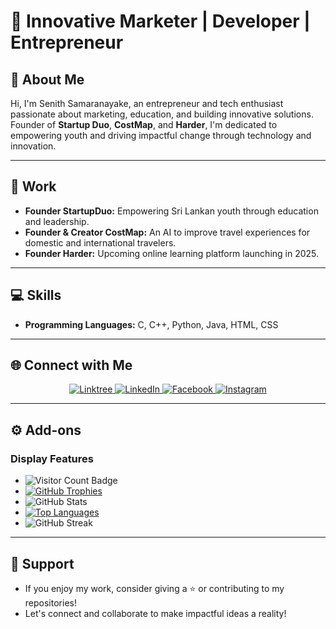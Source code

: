 # 🌟 Innovative Marketer | Developer | Entrepreneur  

## 🚀 About Me  
Hi, I'm Senith Samaranayake, an entrepreneur and tech enthusiast passionate about marketing, education, and building innovative solutions. Founder of **Startup Duo**, **CostMap**, and **Harder**, I'm dedicated to empowering youth and driving impactful change through technology and innovation.

---

## 💼 Work  
- **Founder StartupDuo:** Empowering Sri Lankan youth through education and leadership.  
- **Founder & Creator CostMap:** An AI to improve travel experiences for domestic and international travelers.  
- **Founder Harder:** Upcoming online learning platform launching in 2025.  

---

## 💻 Skills  
- **Programming Languages:** C, C++, Python, Java, HTML, CSS  

---

## 🌐 Connect with Me  


<p align="center">
  <a href="https://linktr.ee/senith_samaranayake" class="social-badge">
    <img src="https://img.shields.io/badge/Linktree-39E09B?style=for-the-badge&logo=linktree&logoColor=white&labelColor=101010&color=39E09B" alt="Linktree" />
  </a>
  <a href="https://www.linkedin.com/in/senith-samaranayake/" class="social-badge">
    <img src="https://img.shields.io/badge/LinkedIn-0077B5?style=for-the-badge&logo=linkedin&logoColor=white&labelColor=101010&color=0077B5" alt="LinkedIn" />
  </a>
  <a href="https://www.facebook.com/senith.samaranayake.2025/" class="social-badge">
    <img src="https://img.shields.io/badge/Facebook-1877F2?style=for-the-badge&logo=facebook&logoColor=white&labelColor=101010&color=1877F2" alt="Facebook" />
  </a>
  <a href="https://www.instagram.com/senith.lokitha/" class="social-badge">
    <img src="https://img.shields.io/badge/Instagram-E4405F?style=for-the-badge&logo=instagram&logoColor=white&labelColor=101010&color=E4405F" alt="Instagram" />
  </a>
</p>

---

## ⚙️ Add-ons  

### Display Features  
- ![Visitor Count Badge](https://visitor-badge.glitch.me/badge?page_id=SenLODiGi)  
- [![GitHub Trophies](https://github-profile-trophy.vercel.app/?username=SenLODiGi&theme=radical)](https://github.com/SenLODiGi)  
- ![GitHub Stats](https://github-readme-stats.vercel.app/api?username=SenLODiGi&show_icons=true&theme=radical)  
- [![Top Languages](https://github-readme-stats.vercel.app/api/top-langs/?username=SenLODiGi&layout=compact&theme=radical)](https://github.com/SenLODiGi)  
- ![GitHub Streak](https://github-readme-streak-stats.herokuapp.com/?user=SenLODiGi&theme=radical)  

---

## 🤝 Support  
- If you enjoy my work, consider giving a ⭐ or contributing to my repositories!  
- Let's connect and collaborate to make impactful ideas a reality!  
